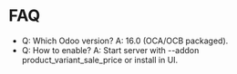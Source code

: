 # FAQ

- Q: Which Odoo version? A: 16.0 (OCA/OCB packaged).
- Q: How to enable? A: Start server with --addon product_variant_sale_price or install in UI.
